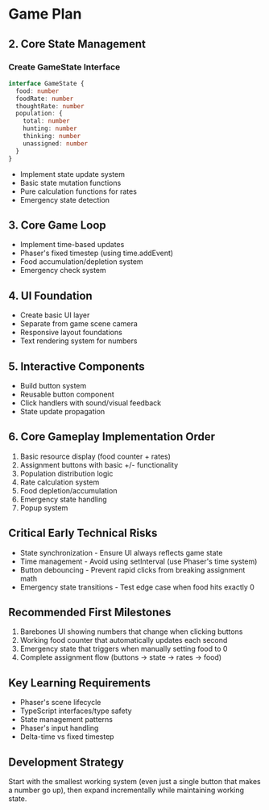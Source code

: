 # Game Plan

## 2. Core State Management
### Create GameState Interface

```typescript
interface GameState {
  food: number
  foodRate: number
  thoughtRate: number
  population: {
    total: number
    hunting: number
    thinking: number
    unassigned: number
  }
}
```

- Implement state update system
- Basic state mutation functions
- Pure calculation functions for rates
- Emergency state detection

## 3. Core Game Loop
- Implement time-based updates
- Phaser's fixed timestep (using time.addEvent)
- Food accumulation/depletion system
- Emergency check system

## 4. UI Foundation
- Create basic UI layer
- Separate from game scene camera
- Responsive layout foundations
- Text rendering system for numbers

## 5. Interactive Components
- Build button system
- Reusable button component
- Click handlers with sound/visual feedback
- State update propagation

## 6. Core Gameplay Implementation Order
1. Basic resource display (food counter + rates)
2. Assignment buttons with basic +/- functionality
3. Population distribution logic
4. Rate calculation system
5. Food depletion/accumulation
6. Emergency state handling
7. Popup system

## Critical Early Technical Risks
- State synchronization - Ensure UI always reflects game state
- Time management - Avoid using setInterval (use Phaser's time system)
- Button debouncing - Prevent rapid clicks from breaking assignment math
- Emergency state transitions - Test edge case when food hits exactly 0

## Recommended First Milestones
1. Barebones UI showing numbers that change when clicking buttons
2. Working food counter that automatically updates each second
3. Emergency state that triggers when manually setting food to 0
4. Complete assignment flow (buttons → state → rates → food)

## Key Learning Requirements
- Phaser's scene lifecycle
- TypeScript interfaces/type safety
- State management patterns
- Phaser's input handling
- Delta-time vs fixed timestep

## Development Strategy
Start with the smallest working system (even just a single button that makes a number go up), then expand incrementally while maintaining working state.
